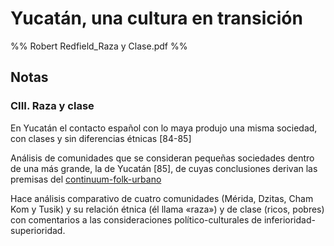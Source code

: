 # Yucatán, una cultura en transición

%% Robert Redfield_Raza y Clase.pdf %%

## Notas

### CIII. Raza y clase

En Yucatán el contacto español con lo maya produjo una misma sociedad, con clases y sin diferencias étnicas [84-85]

Análisis de comunidades que se consideran pequeñas sociedades dentro de una más grande, la de Yucatán [85], de cuyas conclusiones derivan las premisas del [continuum-folk-urbano](continuum-folk-urbano.md)

Hace análisis comparativo de cuatro comunidades (Mérida, Dzitas, Cham Kom y Tusik) y su relación étnica (él llama «raza») y de clase (ricos, pobres) con comentarios a las consideraciones político-culturales de inferioridad-superioridad.
